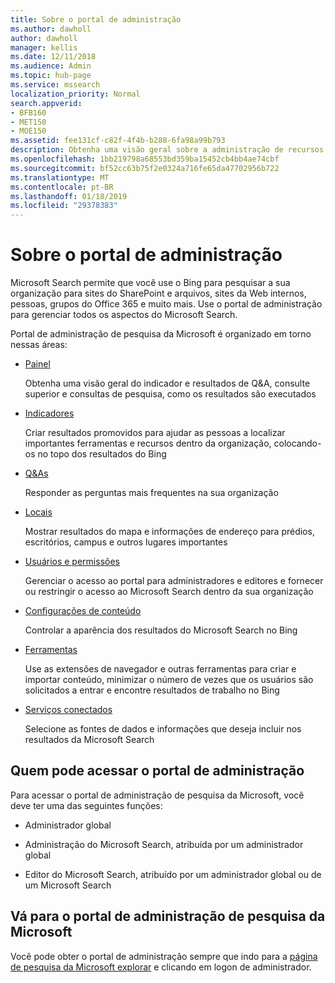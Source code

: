 ```yaml
---
title: Sobre o portal de administração
ms.author: dawholl
author: dawholl
manager: kellis
ms.date: 12/11/2018
ms.audience: Admin
ms.topic: hub-page
ms.service: mssearch
localization_priority: Normal
search.appverid:
- BFB160
- MET150
- MOE150
ms.assetid: fee131cf-c82f-4f4b-b288-6fa98a99b793
description: Obtenha uma visão geral sobre a administração de recursos de portal e acessar as permissões disponíveis com o Microsoft Search
ms.openlocfilehash: 1bb219798a68553bd359ba15452cb4bb4ae74cbf
ms.sourcegitcommit: bf52cc63b75f2e0324a716fe65da47702956b722
ms.translationtype: MT
ms.contentlocale: pt-BR
ms.lasthandoff: 01/18/2019
ms.locfileid: "29378383"
---
```

# <a name="about-the-admin-portal"></a>Sobre o portal de administração

Microsoft Search permite que você use o Bing para pesquisar a sua organização para sites do SharePoint e arquivos, sites da Web internos, pessoas, grupos do Office 365 e muito mais. Use o portal de administração para gerenciar todos os aspectos do Microsoft Search.
  
Portal de administração de pesquisa da Microsoft é organizado em torno nessas áreas:
  
- [Painel](get-insights.md)
    
    Obtenha uma visão geral do indicador e resultados de Q&A, consulte superior e consultas de pesquisa, como os resultados são executados
    
- [Indicadores](create-and-manage-bookmarks.md)
    
    Criar resultados promovidos para ajudar as pessoas a localizar importantes ferramentas e recursos dentro da organização, colocando-os no topo dos resultados do Bing
    
- [Q&As](create-and-manage-qas.md)
    
    Responder as perguntas mais frequentes na sua organização
    
- [Locais](add-a-location.md)
    
    Mostrar resultados do mapa e informações de endereço para prédios, escritórios, campus e outros lugares importantes
    
- [Usuários e permissões](add-users.md)
    
    Gerenciar o acesso ao portal para administradores e editores e fornecer ou restringir o acesso ao Microsoft Search dentro da sua organização
    
- [Configurações de conteúdo](content-settings.md)
    
    Controlar a aparência dos resultados do Microsoft Search no Bing
    
- [Ferramentas](admin-portal-tools.md)
    
    Use as extensões de navegador e outras ferramentas para criar e importar conteúdo, minimizar o número de vezes que os usuários são solicitados a entrar e encontre resultados de trabalho no Bing
    
- [Serviços conectados](connected-services.md)
    
    Selecione as fontes de dados e informações que deseja incluir nos resultados da Microsoft Search
    
## <a name="who-can-access-the-admin-portal"></a>Quem pode acessar o portal de administração

Para acessar o portal de administração de pesquisa da Microsoft, você deve ter uma das seguintes funções:
  
- Administrador global
    
- Administração do Microsoft Search, atribuída por um administrador global
    
- Editor do Microsoft Search, atribuído por um administrador global ou de um Microsoft Search
    
## <a name="go-to-the-microsoft-search-admin-portal"></a>Vá para o portal de administração de pesquisa da Microsoft

Você pode obter o portal de administração sempre que indo para a [página de pesquisa da Microsoft explorar](https://www.bing.com/business/explore) e clicando em logon de administrador. 